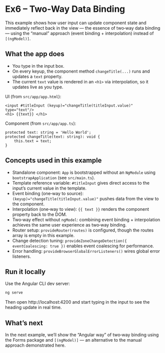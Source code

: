 # Ex6 – Two‑Way Data Binding

This example shows how user input can update component state and immediately reflect back in the view — the essence of two‑way data binding — using the “manual” approach (event binding + interpolation) instead of `[(ngModel)]`.

## What the app does

- You type in the input box.
- On every keyup, the component method `changeTitle(...)` runs and updates a `text` property.
- The current `text` value is rendered in an `<h1>` via interpolation, so it updates live as you type.

UI (from `src/app/app.html`):

```
<input #titleInput (keyup)="changeTitle(titleInput.value)" type="text"/>
<h1> {{text}} </h1>
```

Component (from `src/app/app.ts`):

```
protected text: string = 'Hello World';
protected changeTitle(text: string): void {
	this.text = text;
}
```

## Concepts used in this example

- Standalone component: `App` is bootstrapped without an `NgModule` using `bootstrapApplication` (see `src/main.ts`).
- Template reference variable: `#titleInput` gives direct access to the input’s current value in the template.
- Event binding (one‑way to source): `(keyup)="changeTitle(titleInput.value)"` pushes data from the view to the component.
- Interpolation (one‑way to view): `{{ text }}` renders the component property back to the DOM.
- Two‑way effect without `ngModel`: combining event binding + interpolation achieves the same user experience as two‑way binding.
- Router setup: `provideRouter(routes)` is configured, though the routes array is empty in this example.
- Change detection tuning: `provideZoneChangeDetection({ eventCoalescing: true })` enables event coalescing for performance.
- Error handling: `provideBrowserGlobalErrorListeners()` wires global error listeners.

## Run it locally

Use the Angular CLI dev server:

```bash
ng serve
```

Then open http://localhost:4200 and start typing in the input to see the heading update in real time.

## What’s next

In the next example, we’ll show the “Angular way” of two‑way binding using the Forms package and `[(ngModel)]` — an alternative to the manual approach demonstrated here.
